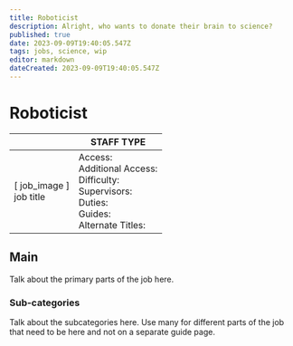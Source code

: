```yaml
---
title: Roboticist
description: Alright, who wants to donate their brain to science?
published: true
date: 2023-09-09T19:40:05.547Z
tags: jobs, science, wip
editor: markdown
dateCreated: 2023-09-09T19:40:05.547Z
---
```


# Roboticist

|                             | STAFF TYPE                                                                                   |
|-----------------------------|----------------------------------------------------------------------------------------------|
| \[ job_image ]<br>job title | Access:<br>Additional Access:<br>Difficulty:<br>Supervisors:<br>Duties:<br>Guides:<br>Alternate Titles: |

## Main 
Talk about the primary parts of the job here.


### Sub-categories
Talk about the subcategories here. Use many for different parts of the job that need to be here and not on a separate guide page.